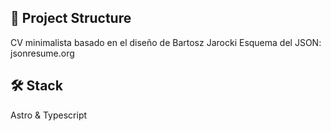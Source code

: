 ## 🚀 Project Structure
CV minimalista basado en el diseño de Bartosz Jarocki
Esquema del JSON: jsonresume.org

## 🛠️ Stack
Astro & Typescript